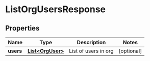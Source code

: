 

# ListOrgUsersResponse


## Properties

Name | Type | Description | Notes
------------ | ------------- | ------------- | -------------
**users** | [**List&lt;OrgUser&gt;**](OrgUser.md) | List of users in org |  [optional]



